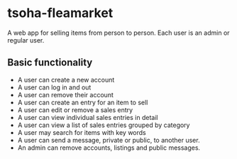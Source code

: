 # tsoha-fleamarket
A web app for selling items from person to person. Each user is an admin or regular user.
## Basic functionality
- A user can create a new account
- A user can log in and out
- A user can remove their account
- A user can create an entry for an item to sell
- A user can edit or remove a sales entry
- A user can view individual sales entries in detail
- A user can view a list of sales entries grouped by category
- A user may search for items with key words
- A user can send a message, private or public, to another user.
- An admin can remove accounts, listings and public messages.